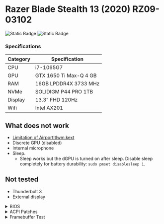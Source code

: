 # Razer Blade Stealth 13 (2020) RZ09-03102
![Static Badge](https://img.shields.io/badge/0.9.6-blue?label=OpenCore)
![Static Badge](https://img.shields.io/badge/Monterey-blueviolet?label=MacOS)

### Specifications

|Category|Specification|
|---|---|
|CPU|i7-1065G7|
|GPU|GTX 1650 Ti Max-Q 4 GB|
|RAM|16GB LPDDR4X 3733 MHz|
|NVMe|SOLIDIGM P44 PRO 1TB|
|Display|13.3" FHD 120Hz|
|Wifi|Intel AX201|

## What does not work

- [Limitation of AirportItlwm.kext](https://openintelwireless.github.io/itlwm/FAQ.html#limitation-of-airportitlwm-kext)
- Discrete GPU (disabled)
- Internal microphone
- Sleep.
    - Sleep works but the dGPU is turned on after sleep. Disable sleep completely for battery durability: `sudo pmset disablesleep 1`.

## Not tested

- Thunderbolt 3
- External display

<details>  
<summary>BIOS</summary>
<br>

|Firmware|Version|
|---|---|
|System BIOS|1.04|
|EC FW|1.01|
|MCU FW|1.00.00.00|

- `Advanced`
    - `Thunderbolt(TM) Configuration`
        - `Security Level`: No Security
- `Chipset`
    - `SATA And RST Configuration`
        - `SATA Mode Selection`: AHCI
- `Security`
    - `Secure Boot`
        - `Secure Boot`: Disabled
- `Boot`
    - `Fast Boot`: Disabled
- `Boot`
    - `CSM Configuration`
        - `CSM Support`: Disabled

</details>

<details>  
<summary>ACPI Patches</summary>
<br>

- `SSDT-AWAC`: Fix the system clocks.
- `SSDT-dGPU-Off`: Disable the discrete GPU.
- `SSDT-EC-USBX`: Create a simple "fake" EC device and fix USB power.
- `SSDT-HPET`: Fix IRQ conflicts.
- `SSDT-I2C`: [Methods for I2C touchpad](https://github.com/jman985/Razer-Blade-Stealth-13--Early-2020--Hackintosh).
- `SSDT-PLUG`: Allow the kernel's XCPM(XNU's CPU Power Management) to manage our CPU's power management.
- `SSDT-PNLF`: Create a PNLF device with a hardware ID of APP0002 to fix backlight.
- `SSDT-RHUB`: Turn off the RHUB device and force macOS to manually rebuild the USB ports.
- `SSDT-SBUS-MCHC`: [Fix SMBus support](https://github.com/jman985/Razer-Blade-Stealth-13--Early-2020--Hackintosh).
- `SSDT-TPXX`: [Methods for I2C touchpad](https://github.com/jman985/Razer-Blade-Stealth-13--Early-2020--Hackintosh).
- `SSDT-XOSI`: Enable I2C devices such as trackpads.

</details>

<details>  
<summary>Framebuffer Test</summary>
<br>

|Framebuffer|Connectors|Notes|
|---|---|---
|000005FF|3|Panic after sleep.|
|0000718A|6|Black screen after sleep.|
|0000708A|6|Boot error.|
|0000518A|6|Black screen after sleep.|
|00005C8A|6|Black screen after sleep.|
|00005D8A|6|Black screen after sleep.|
|0000528A|6|Black screen after sleep (Dortania).|
|0000538A|6|Black screen after sleep.|
|00005A8A|6|Black screen after sleep.|
|00005B8A|6|Black screen after sleep.|
|0100718A|5|Sleep working (need to open lid twice).|
|0100A780|5|Boot error.|
|0100518A|3|Sleep working (need to open lid twice).|
|01005C8A|3|Sleep working (need to open lid twice).<br>(Recommended)|
|01005D8A|3|Sleep working (need to open lid twice).|
|0100528A|5|Black screen after boot.|
|0100538A|5|Black screen after boot.|
|01005A8A|5|Black screen after boot.|
|01005B8A|5|Black screen after boot.|
|0200518A|3|Cursor glitch, panic after sleep.|
|02005C8A|3|Cursor glitch, sleep working (need to open lid twice).|
|0200528A|5|Black screen after boot,|
|0200538A|5|Black screen after boot.|

</details> 